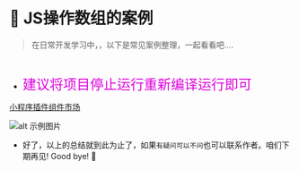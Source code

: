 # :fox_face: JS操作数组的案例



>在日常开发学习中，，以下是常见案例整理，一起看看吧....



```


```

*  <font color="#dd00dd" face="楷体" size="5">建议将项目停止运行重新编译运行即可</font>




[小程序插件组件市场](https://ext.dcloud.net.cn/)

![alt 示例图片](/img/study/uniapp/uniapp小程序上传图片案例/demo.jpg)




* 好了，以上的总结就到此为止了，如果`有疑问可以不问`也可以联系作者。咱们下期再见! Good bye! 🌸